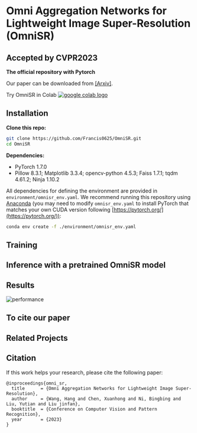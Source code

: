 # Omni Aggregation Networks for Lightweight Image Super-Resolution (OmniSR)
## Accepted by CVPR2023

**The official repository with Pytorch**

Our paper can be downloaded from [[Arxiv]]().

Try OmniSR in Colab [ <a href="https://colab.research.google.com/github/Francis0625/OmniSR/blob/main/demo.ipynb"><img src="https://colab.research.google.com/assets/colab-badge.svg" alt="google colab logo"></a>](https://colab.research.google.com/github/Francis0625/OmniSR/blob/main/demo.ipynb)

## Installation
**Clone this repo:**
```bash
git clone https://github.com/Francis0625/OmniSR.git
cd OmniSR
```
**Dependencies:**
- PyTorch 1.7.0
- Pillow 8.3.1; Matplotlib 3.3.4; opencv-python 4.5.3; Faiss 1.7.1; tqdm 4.61.2; Ninja 1.10.2

All dependencies for defining the environment are provided in `environment/omnisr_env.yaml`.
We recommend running this repository using [Anaconda](https://docs.anaconda.com/anaconda/install/) (you may need to modify `omnisr_env.yaml` to install PyTorch that matches your own CUDA version following [https://pytorch.org/](https://pytorch.org/)):
```bash
conda env create -f ./environment/omnisr_env.yaml
```

## Training

## Inference with a pretrained OmniSR model

## Results

![performance](https://user-images.githubusercontent.com/18433587/227410356-6b69906b-416d-4d07-8127-41b08ab79c7a.PNG)


## To cite our paper

## Related Projects

## Citation
If this work helps your research, please cite the following paper:

```
@inproceedings{omni_sr,
  title      = {Omni Aggregation Networks for Lightweight Image Super-Resolution},
  author     = {Wang, Hang and Chen, Xuanhong and Ni, Bingbing and Liu, Yutian and Liu jinfan},
  booktitle  = {Conference on Computer Vision and Pattern Recognition},
  year       = {2023}
}
```

